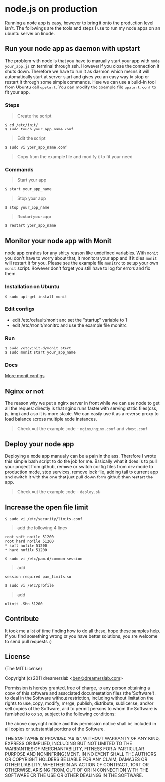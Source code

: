 # node.js on production

Running a node app is easy, however to bring it onto the production level isn't. The followings are the tools and steps I use to run my node apps on an ubuntu server on linode.



## Run your node app as daemon with upstart

The problem with node is that you have to manually start your app with `node your_app.js` on terminal through ssh. However if you close the connection it shuts down. Therefore we have to run it as daemon which means it will automatically start at server start and gives you an easy way to stop or restart it through some simple commands. Here we can use a build-in tool from Ubuntu call `upstart`. You can modify the example file `upstart.conf` to fit your app.

### Steps

> Create the script

    $ cd /etc/init/
    $ sudo touch your_app_name.conf

> Edit the script

    $ sudo vi your_app_name.conf

> Copy from the example file and modify it to fit your need

### Commands

> Start your app

    $ start your_app_name

> Stop your app

    $ stop your_app_name

> Restart your app

    $ restart your_app_name



## Monitor your node app with Monit

node app crashes for any shitty reason like undefined variables. With `monit` you don't have to worry about that, it monitors your app and if it dies `monit` will restart it for you. Please see the example file `monitrc` to setup your own `monit` script. However don't forget you still have to log for errors and fix them.

### Installation on Ubuntu

    $ sudo apt-get install monit

### Edit configs

- edit /etc/default/monit and set the "startup" variable to 1
- edit /etc/monit/monitrc and use the example file monitrc

### Run

    $ sudo /etc/init.d/monit start
    $ sudo monit start your_app_name

### Docs

[More monit configs](http://portable.easylife.tw/2407#ixzz1co2a6ygK)



## Nginx or not

The reason why we put a nginx server in front while we can use node to get all the request directly is that nginx runs faster with serving static files(css, js, img) and also it is more stable. We can easily use it as a reverse proxy to load balance across multiple node instances.

> Check out the example code - `nginx/nginx.conf` and `vhost.conf`



## Deploy your node app

Deploying a node app manually can be a pain in the ass. Therefore I wrote this simple bash script to do the job for me. Basically what it does is to pull your project from github, remove or switch config files from dev mode to production mode, stop services, remove lock file, adding tail to current app and switch it with the one that just pull down form github then restart the app.

> Check out the example code - `deploy.sh`



## Increase the open file limit

    $ sudo vi /etc/security/limits.conf

> add the following 4 lines

    root soft nofile 51200
    root hard nofile 51200
    * soft nofile 51200
    * hard nofile 51200

    $ sudo vi /etc/pam.d/common-session

> add

    session required pam_limits.so

    $ sudo vi /etc/profile

> add

    ulimit -SHn 51200


## Contribute

It took me a lot of time finding how to do all these, hope these samples help. If you find something wrong or you have better solutions, you are welcome to send pull requests :)



## License

(The MIT License)

Copyright (c) 2011 dreamerslab &lt;ben@dreamerslab.com&gt;

Permission is hereby granted, free of charge, to any person obtaining
a copy of this software and associated documentation files (the
'Software'), to deal in the Software without restriction, including
without limitation the rights to use, copy, modify, merge, publish,
distribute, sublicense, and/or sell copies of the Software, and to
permit persons to whom the Software is furnished to do so, subject to
the following conditions:

The above copyright notice and this permission notice shall be
included in all copies or substantial portions of the Software.

THE SOFTWARE IS PROVIDED 'AS IS', WITHOUT WARRANTY OF ANY KIND,
EXPRESS OR IMPLIED, INCLUDING BUT NOT LIMITED TO THE WARRANTIES OF
MERCHANTABILITY, FITNESS FOR A PARTICULAR PURPOSE AND NONINFRINGEMENT.
IN NO EVENT SHALL THE AUTHORS OR COPYRIGHT HOLDERS BE LIABLE FOR ANY
CLAIM, DAMAGES OR OTHER LIABILITY, WHETHER IN AN ACTION OF CONTRACT,
TORT OR OTHERWISE, ARISING FROM, OUT OF OR IN CONNECTION WITH THE
SOFTWARE OR THE USE OR OTHER DEALINGS IN THE SOFTWARE.